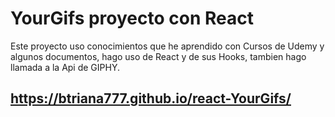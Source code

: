# YourGifs proyecto con React

Este proyecto uso conocimientos que he aprendido con Cursos de Udemy y algunos documentos, hago uso de React y de sus Hooks, tambien hago llamada a la Api de GIPHY.

## https://btriana777.github.io/react-YourGifs/
